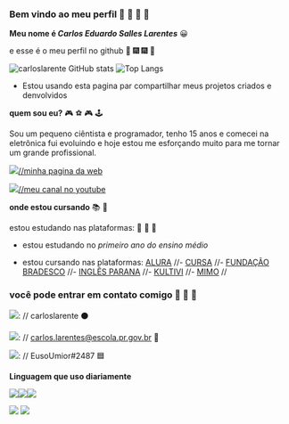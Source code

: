 ### Bem vindo ao meu perfil 🥳 🎊 🎊 🥳
**Meu nome é _Carlos Eduardo Salles Larentes_** 😀

e esse é o meu perfil no github 🎇 🎆 🎆 🎇

![carloslarente GitHub stats](https://github-readme-stats.vercel.app/api?username=carloslarente&show_icons=true&theme=tokyonight)
![Top Langs](https://github-readme-stats.vercel.app/api/top-langs/?username=carloslarente&layout=compact)
- Estou usando esta pagina par compartilhar meus projetos criados e denvolvidos
  

**quem sou eu?** 🎮 ⚽ 🎮 🕹️

Sou um pequeno ciêntista e programador, tenho 15 anos e comecei na eletrônica fui evoluindo e hoje estou me esforçando muito para me tornar um grande profissional.

![](https://img.shields.io/badge/website-000000?style=for-the-badge&logo=About.me&logoColor=white)[//minha pagina da web](https://carloslarente.github.io/paginaWeb/index.html)

![](https://img.shields.io/badge/YouTube-FF0000?style=for-the-badge&logo=youtube&logoColor=white)[//meu canal no youtube](https://www.youtube.com/channel/UCvYhpd41LixfaEn2cd8shXA)

**onde estou cursando**   📚 📗    

estou estudando nas plataformas: 📖 📓 📖


- estou estudando no _primeiro ano do ensino médio_

- estou cursando nas plataformas: [ALURA](https://www.alura.com.br) //-   [CURSA](https://cursa.app/pt) //-   [FUNDAÇÃO BRADESCO](https://www.ev.org.br/)  //-   [INGLÊS PARANA](https://www.ef.com.br/) //-   [KULTIVI](https://app.kultivi.com/) //-   [MIMO](https://mimo.org/) //


### você pode entrar em contato comigo 📧 📎 📝 

![](https://img.shields.io/badge/GitHub-100000?style=for-the-badge&logo=github&logoColor=white): // carloslarente  ⚫

![](https://img.shields.io/badge/Gmail-D14836?style=for-the-badge&logo=gmail&logoColor=white): // carlos.larentes@escola.pr.gov.br     📧

![](https://img.shields.io/badge/Discord-7289DA?style=for-the-badge&logo=discord&logoColor=white): // EusoUmior#2487   🟦

**Linguagem que uso diariamente**

![](https://img.shields.io/badge/JavaScript-F7DF1E?style=for-the-badge&logo=javascript&logoColor=black)![](https://img.shields.io/badge/HTML5-E34F26?style=for-the-badge&logo=html5&logoColor=white)![](https://img.shields.io/badge/CSS3-1572B6?style=for-the-badge&logo=css3&logoColor=white)

![](https://media.tenor.com/4sg3zc2RXgUAAAAM/jmd-japanese-cars.gif) ![](https://media.tenor.com/oeGuhk0QjN0AAAAM/drift-anim.gif)

